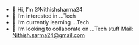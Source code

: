 - 👋 Hi, I’m @Nithishsharma24
- 👀 I’m interested in ...Tech
- 🌱 I’m currently learning ...Tech
- 💞️ I’m looking to collaborate on ...Tech stuff
Mail: Nithish.sarma24@gmail.com

<!---
Nithishsharma24/Nithishsharma24 is a ✨ special ✨ repository because its `README.md` (this file) appears on your GitHub profile.
You can click the Preview link to take a look at your changes.
--->
